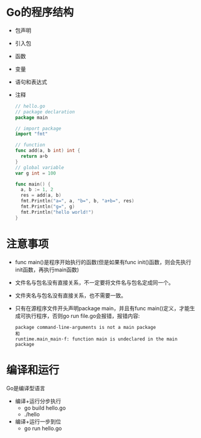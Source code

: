 # Go的程序结构
* 包声明

* 引入包

* 函数

* 变量

* 语句和表达式

* 注释

  ```go
  // hello.go
  // package declaration
  package main
  
  // import package
  import "fmt"
  
  // function
  func add(a, b int) int {
    return a+b
  }
  // global variable
  var g int = 100
  
  func main() {
    a, b := 1, 2
    res = add(a, b)
    fmt.Println("a=", a, "b=", b, "a+b=", res)
    fmt.Println("g=", g)
    fmt.Println("hello world!")
  }
  ```

  

# 注意事项
* func main()是程序开始执行的函数(但是如果有func init()函数，则会先执行init函数，再执行main函数)

* 文件名与包名没有直接关系，不一定要将文件名与包名定成同一个。

* 文件夹名与包名没有直接关系，也不需要一致。

* 只有在源程序文件开头声明package main，并且有func main()定义，才能生成可执行程序，否则go run file.go会报错，报错内容:

  ```package command-line-arguments is not a main packagego
  package command-line-arguments is not a main package
  和
  runtime.main_main·f: function main is undeclared in the main package
  ```

# 编译和运行
Go是编译型语言
* 编译+运行分步执行 
    * go build hello.go
    * ./hello
* 编译+运行一步到位
    * go run hello.go 